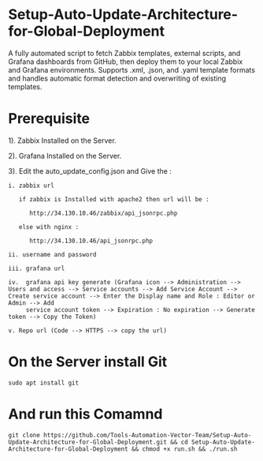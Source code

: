 # Setup-Auto-Update-Architecture-for-Global-Deployment
A fully automated script to fetch Zabbix templates, external scripts, and Grafana dashboards from GitHub, then deploy them to your local Zabbix and Grafana environments. Supports .xml, .json, and .yaml template formats and handles automatic format detection and overwriting of existing templates.

# Prerequisite
1). Zabbix Installed on the Server.

2). Grafana Installed on the Server.

3). Edit the auto_update_config.json and Give the : 

    i. zabbix url 
       
       if zabbix is Installed with apache2 then url will be :

          http://34.130.10.46/zabbix/api_jsonrpc.php

       else with nginx : 
          
          http://34.130.10.46/api_jsonrpc.php

    ii. username and password

    iii. grafana url

    iv.  grafana api key generate (Grafana icon --> Administration --> Users and access --> Service accounts --> Add Service Account --> Create service account --> Enter the Display name and Role : Editor or Admin --> Add 
         service account token --> Expiration : No expiration --> Generate token --> Copy the Token)

    v. Repo url (Code --> HTTPS --> copy the url)


# On the Server install Git 
    sudo apt install git
# And run this Comamnd 

    git clone https://github.com/Tools-Automation-Vector-Team/Setup-Auto-Update-Architecture-for-Global-Deployment.git && cd Setup-Auto-Update-Architecture-for-Global-Deployment && chmod +x run.sh && ./run.sh


